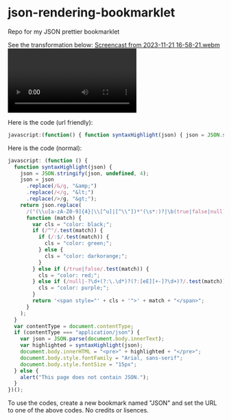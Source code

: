 # json-rendering-bookmarklet
Repo for my JSON prettier bookmarklet

See the transformation below:
[Screencast from 2023-11-21 16-58-21.webm](https://github.com/The-Best-Codes/json-rendering-bookmarklet/assets/106822363/6672af88-797f-4035-a850-b8f04ce2fff3)
<video src="https://github.com/The-Best-Codes/json-rendering-bookmarklet/assets/106822363/6672af88-797f-4035-a850-b8f04ce2fff3" controls autoplay></video>

Here is the code (url friendly):
```javascript
javascript:(function() { function syntaxHighlight(json) { json = JSON.stringify(json, undefined, 4); json = json.replace(/&/g, '&amp;').replace(/</g, '&lt;').replace(/>/g, '&gt;'); return json.replace(/("(\\u[a-zA-Z0-9]{4}|\\[^u]|[^\\"])*"(\s*:)?|\b(true|false|null)\b|-?\d+(?:\.\d*)?(?:[eE][+-]?\d+)?)/g, function (match) { var cls = %27color: black;%27; if (/^"/.test(match)) { if (/:$/.test(match)) { cls = %27color: green;%27; } else { cls = %27color: darkorange;%27; } } else if (/true|false/.test(match)) { cls = %27color: red;%27; } else if (/null|-?\d+(?:\.\d*)?(?:[eE][+-]?\d+)?/.test(match)) { cls = %27color: purple;%27; } return %27<span style="%27 + cls + %27">%27 + match + %27</span>%27; }); } var contentType = document.contentType; if (contentType === "application/json") { var json = JSON.parse(document.body.innerText); var highlighted = syntaxHighlight(json); document.body.innerHTML = %27<pre>%27 + highlighted + %27</pre>%27; document.body.style.fontFamily = "Arial, sans-serif"; document.body.style.fontSize = "15px"; } else { alert("This page does not contain JSON."); }}());
```
Here is the code (normal):
```javascript
javascript: (function () {
  function syntaxHighlight(json) {
    json = JSON.stringify(json, undefined, 4);
    json = json
      .replace(/&/g, "&amp;")
      .replace(/</g, "&lt;")
      .replace(/>/g, "&gt;");
    return json.replace(
      /("(\\u[a-zA-Z0-9]{4}|\\[^u]|[^\\"])*"(\s*:)?|\b(true|false|null)\b|-?\d+(?:\.\d*)?(?:[eE][+-]?\d+)?)/g,
      function (match) {
        var cls = "color: black;";
        if (/^"/.test(match)) {
          if (/:$/.test(match)) {
            cls = "color: green;";
          } else {
            cls = "color: darkorange;";
          }
        } else if (/true|false/.test(match)) {
          cls = "color: red;";
        } else if (/null|-?\d+(?:\.\d*)?(?:[eE][+-]?\d+)?/.test(match)) {
          cls = "color: purple;";
        }
        return '<span style="' + cls + '">' + match + "</span>";
      }
    );
  }
  var contentType = document.contentType;
  if (contentType === "application/json") {
    var json = JSON.parse(document.body.innerText);
    var highlighted = syntaxHighlight(json);
    document.body.innerHTML = "<pre>" + highlighted + "</pre>";
    document.body.style.fontFamily = "Arial, sans-serif";
    document.body.style.fontSize = "15px";
  } else {
    alert("This page does not contain JSON.");
  }
})();
```

To use the codes, create a new bookmark named "JSON" and set the URL to one of the above codes.
No credits or lisences.
